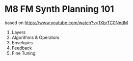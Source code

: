 # M8 FM Synth Planning 101

based on https://www.youtube.com/watch?v=1XbrTC0NndM

1. Layers
2. Algorithms & Operators
3. Envelopes
4. Feedback
5. Fine Tuning